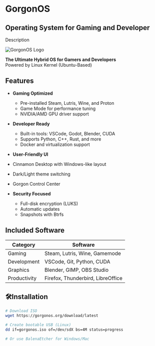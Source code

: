# GorgonOS
## Operating System for Gaming and Developer 


Description

![GorgonOS Logo](https://sample.com/path/to/logo.png)

**The Ultimate Hybrid OS for Gamers and Developers**  
Powered by Linux Kernel (Ubuntu-Based)

## Features

- **Gaming Optimized**
  - Pre-installed Steam, Lutris, Wine, and Proton
  - Game Mode for performance tuning
  - NVIDIA/AMD GPU driver support

- **Developer Ready**
  - Built-in tools: VSCode, Godot, Blender, CUDA
  - Supports Python, C++, Rust, and more
  - Docker and virtualization support

-  **User-Friendly UI**
  - Cinnamon Desktop with Windows-like layout
  - Dark/Light theme switching
  - Gorgon Control Center

- **Security Focused**
  - Full-disk encryption (LUKS)
  - Automatic updates
  - Snapshots with Btrfs

## Included Software

| Category       | Software                          |
|----------------|-----------------------------------|
| Gaming         | Steam, Lutris, Wine, Gamemode     |
| Development    | VSCode, Git, Python, CUDA  |
| Graphics       | Blender, GIMP, OBS Studio         |
| Productivity   | Firefox, Thunderbird, LibreOffice |

## 🛠Installation

```bash
# Download ISO
wget https://gorgonos.org/download/latest

# Create bootable USB (Linux)
dd if=gorgonos.iso of=/dev/sdX bs=4M status=progress

# Or use BalenaEtcher for Windows/Mac
